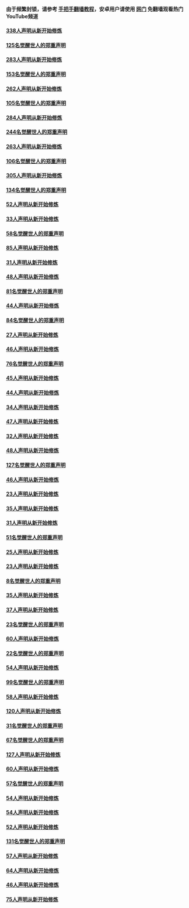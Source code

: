 #### 由于频繁封锁，请参考 [手把手翻墙教程](https://github.com/gfw-breaker/guides/wiki/)，安卓用户请使用 [网门](https://github.com/gfw-breaker/nogfw/blob/master/dl.md?t=04220201) 免翻墙观看热门YouTube频道 

#### [338人声明从新开始修炼](../pages/91/423540.md?t=04220201) 

#### [125名觉醒世人的郑重声明](../pages/91/423539.md?t=04220201) 

#### [283人声明从新开始修炼](../pages/91/423296.md?t=04220201) 

#### [153名觉醒世人的郑重声明](../pages/91/423295.md?t=04220201) 

#### [262人声明从新开始修炼](../pages/91/423004.md?t=04220201) 

#### [105名觉醒世人的郑重声明](../pages/91/423003.md?t=04220201) 

#### [284人声明从新开始修炼](../pages/91/422707.md?t=04220201) 

#### [244名觉醒世人的郑重声明](../pages/91/422706.md?t=04220201) 

#### [263人声明从新开始修炼](../pages/91/422553.md?t=04220201) 

#### [106名觉醒世人的郑重声明](../pages/91/422552.md?t=04220201) 

#### [305人声明从新开始修炼](../pages/91/422153.md?t=04220201) 

#### [134名觉醒世人的郑重声明](../pages/91/422152.md?t=04220201) 

#### [52人声明从新开始修炼](../pages/91/421846.md?t=04220201) 

#### [33人声明从新开始修炼](../pages/91/421804.md?t=04220201) 

#### [58名觉醒世人的郑重声明](../pages/91/421845.md?t=04220201) 

#### [85人声明从新开始修炼](../pages/91/421769.md?t=04220201) 

#### [31人声明从新开始修炼](../pages/91/421763.md?t=04220201) 

#### [48人声明从新开始修炼](../pages/91/421605.md?t=04220201) 

#### [81名觉醒世人的郑重声明](../pages/91/421656.md?t=04220201) 

#### [44人声明从新开始修炼](../pages/91/421544.md?t=04220201) 

#### [84名觉醒世人的郑重声明](../pages/91/421543.md?t=04220201) 

#### [27人声明从新开始修炼](../pages/91/421465.md?t=04220201) 

#### [46人声明从新开始修炼](../pages/91/421454.md?t=04220201) 

#### [76名觉醒世人的郑重声明](../pages/91/421453.md?t=04220201) 

#### [45人声明从新开始修炼](../pages/91/421452.md?t=04220201) 

#### [44人声明从新开始修炼](../pages/91/421422.md?t=04220201) 

#### [34人声明从新开始修炼](../pages/91/421322.md?t=04220201) 

#### [47人声明从新开始修炼](../pages/91/421264.md?t=04220201) 

#### [32人声明从新开始修炼](../pages/91/421225.md?t=04220201) 

#### [48人声明从新开始修炼](../pages/91/421202.md?t=04220201) 

#### [127名觉醒世人的郑重声明](../pages/91/421224.md?t=04220201) 

#### [46人声明从新开始修炼](../pages/91/421203.md?t=04220201) 

#### [23人声明从新开始修炼](../pages/91/421138.md?t=04220201) 

#### [35人声明从新开始修炼](../pages/91/421122.md?t=04220201) 

#### [31人声明从新开始修炼](../pages/91/421081.md?t=04220201) 

#### [51名觉醒世人的郑重声明](../pages/91/421080.md?t=04220201) 

#### [25人声明从新开始修炼](../pages/91/421020.md?t=04220201) 

#### [23人声明从新开始修炼](../pages/91/420884.md?t=04220201) 

#### [8名觉醒世人的郑重声明](../pages/91/420883.md?t=04220201) 

#### [35人声明从新开始修炼](../pages/91/420809.md?t=04220201) 

#### [37人声明从新开始修炼](../pages/91/420766.md?t=04220201) 

#### [23名觉醒世人的郑重声明](../pages/91/420765.md?t=04220201) 

#### [60人声明从新开始修炼](../pages/91/420727.md?t=04220201) 

#### [22名觉醒世人的郑重声明](../pages/91/420726.md?t=04220201) 

#### [54人声明从新开始修炼](../pages/91/420529.md?t=04220201) 

#### [99名觉醒世人的郑重声明](../pages/91/420528.md?t=04220201) 

#### [58人声明从新开始修炼](../pages/91/420198.md?t=04220201) 

#### [120人声明从新开始修炼](../pages/91/420141.md?t=04220201) 

#### [31名觉醒世人的郑重声明](../pages/91/420197.md?t=04220201) 

#### [67名觉醒世人的郑重声明](../pages/91/420140.md?t=04220201) 

#### [127人声明从新开始修炼](../pages/91/420082.md?t=04220201) 

#### [60人声明从新开始修炼](../pages/91/420081.md?t=04220201) 

#### [57名觉醒世人的郑重声明](../pages/91/420080.md?t=04220201) 

#### [54人声明从新开始修炼](../pages/91/419533.md?t=04220201) 

#### [54人声明从新开始修炼](../pages/91/419532.md?t=04220201) 

#### [52人声明从新开始修炼](../pages/91/419531.md?t=04220201) 

#### [131名觉醒世人的郑重声明](../pages/91/419530.md?t=04220201) 

#### [57人声明从新开始修炼](../pages/91/419430.md?t=04220201) 

#### [64人声明从新开始修炼](../pages/91/419429.md?t=04220201) 

#### [46人声明从新开始修炼](../pages/91/419428.md?t=04220201) 

#### [75人声明从新开始修炼](../pages/91/419427.md?t=04220201) 

